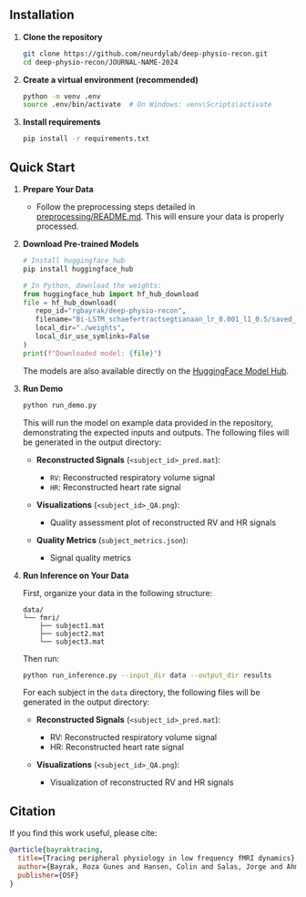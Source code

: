 ## Installation

1. **Clone the repository**
   ```bash
   git clone https://github.com/neurdylab/deep-physio-recon.git
   cd deep-physio-recon/JOURNAL-NAME-2024
   ```

2. **Create a virtual environment (recommended)**
   ```bash
   python -m venv .env
   source .env/bin/activate  # On Windows: venv\Scripts\activate
   ```

3. **Install requirements**
   ```bash
   pip install -r requirements.txt
   ```

## Quick Start

1. **Prepare Your Data**
   - Follow the preprocessing steps detailed in [preprocessing/README.md](../preprocessing/README.md). This will ensure your data is properly processed.

2. **Download Pre-trained Models**
   ```python
   # Install huggingface_hub
   pip install huggingface_hub

   # In Python, download the weights:
   from huggingface_hub import hf_hub_download
   file = hf_hub_download(
      repo_id="rgbayrak/deep-physio-recon",
      filename="Bi-LSTM_schaefertractsegtianaan_lr_0.001_l1_0.5/saved_model_split_train_fold_0",
      local_dir="./weights",
      local_dir_use_symlinks=False 
   )
   print(f"Downloaded model: {file}")
   ```

   The models are also available directly on the [HuggingFace Model Hub](https://huggingface.co/rgbayrak/deep-physio-recon).

3. **Run Demo**
   ```bash
   python run_demo.py
   ```
   This will run the model on example data provided in the repository, demonstrating the expected inputs and outputs. The following files will be generated in the output directory:

   - **Reconstructed Signals** (`<subject_id>_pred.mat`):
      - `RV`: Reconstructed respiratory volume signal
      - `HR`: Reconstructed heart rate signal

   - **Visualizations** (`<subject_id>_QA.png`):
      - Quality assessment plot of reconstructed RV and HR signals
   
   - **Quality Metrics** (`subject_metrics.json`):
      - Signal quality metrics

4. **Run Inference on Your Data**
   
   First, organize your data in the following structure:
   ```
   data/
   └── fmri/
       ├── subject1.mat
       ├── subject2.mat
       └── subject3.mat
   ```

   Then run:
   ```bash
   python run_inference.py --input_dir data --output_dir results
   ```
   For each subject in the `data` directory, the following files will be generated in the output directory:

   - **Reconstructed Signals** (`<subject_id>_pred.mat`):

      - RV: Reconstructed respiratory volume signal
      - HR: Reconstructed heart rate signal

   - **Visualizations** (`<subject_id>_QA.png`):
      - Visualization of reconstructed RV and HR signals

## Citation
If you find this work useful, please cite:

```bibtex
@article{bayraktracing,
  title={Tracing peripheral physiology in low frequency fMRI dynamics},
  author={Bayrak, Roza Gunes and Hansen, Colin and Salas, Jorge and Ahmed, Nafis and Lyu, Ilwoo and Mather, Mara and Huo, Yuankai and Chang, Catie},
  publisher={OSF}
}
```